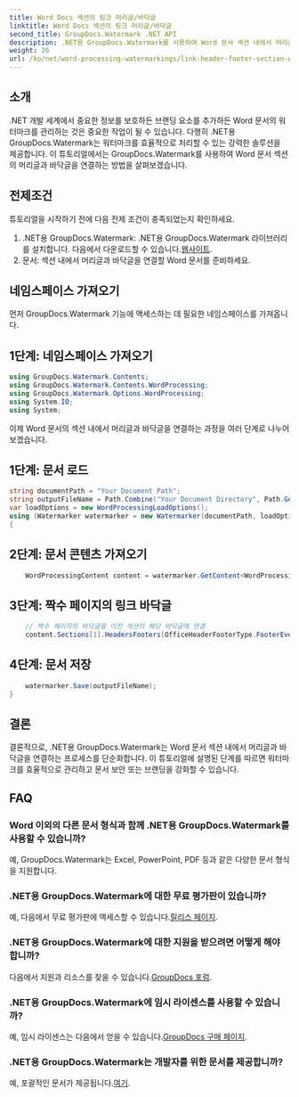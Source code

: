 ```yaml
---
title: Word Docs 섹션의 링크 머리글/바닥글
linktitle: Word Docs 섹션의 링크 머리글/바닥글
second_title: GroupDocs.Watermark .NET API
description: .NET용 GroupDocs.Watermark를 사용하여 Word 문서 섹션 내에서 머리글과 바닥글을 효율적으로 연결하는 방법을 알아보세요. 문서 관리 및 보안.
weight: 26
url: /ko/net/word-processing-watermarkings/link-header-footer-section-word-docs/
---
```

## 소개
.NET 개발 세계에서 중요한 정보를 보호하든 브랜딩 요소를 추가하든 Word 문서의 워터마크를 관리하는 것은 중요한 작업이 될 수 있습니다. 다행히 .NET용 GroupDocs.Watermark는 워터마크를 효율적으로 처리할 수 있는 강력한 솔루션을 제공합니다. 이 튜토리얼에서는 GroupDocs.Watermark를 사용하여 Word 문서 섹션의 머리글과 바닥글을 연결하는 방법을 살펴보겠습니다.
## 전제조건
튜토리얼을 시작하기 전에 다음 전제 조건이 충족되었는지 확인하세요.
1. .NET용 GroupDocs.Watermark: .NET용 GroupDocs.Watermark 라이브러리를 설치합니다. 다음에서 다운로드할 수 있습니다.[웹사이트](https://releases.groupdocs.com/Watermark/net/).
2. 문서: 섹션 내에서 머리글과 바닥글을 연결할 Word 문서를 준비하세요.

## 네임스페이스 가져오기
먼저 GroupDocs.Watermark 기능에 액세스하는 데 필요한 네임스페이스를 가져옵니다.
## 1단계: 네임스페이스 가져오기
```csharp
using GroupDocs.Watermark.Contents;
using GroupDocs.Watermark.Contents.WordProcessing;
using GroupDocs.Watermark.Options.WordProcessing;
using System.IO;
using System;
```
이제 Word 문서의 섹션 내에서 머리글과 바닥글을 연결하는 과정을 여러 단계로 나누어 보겠습니다.
## 1단계: 문서 로드
```csharp
string documentPath = "Your Document Path";
string outputFileName = Path.Combine("Your Document Directory", Path.GetFileName(documentPath));
var loadOptions = new WordProcessingLoadOptions();
using (Watermarker watermarker = new Watermarker(documentPath, loadOptions))
{
```
## 2단계: 문서 콘텐츠 가져오기
```csharp
    WordProcessingContent content = watermarker.GetContent<WordProcessingContent>();
```
## 3단계: 짝수 페이지의 링크 바닥글
```csharp
    // 짝수 페이지의 바닥글을 이전 섹션의 해당 바닥글에 연결
    content.Sections[1].HeadersFooters[OfficeHeaderFooterType.FooterEven].IsLinkedToPrevious = true;
```
## 4단계: 문서 저장
```csharp
    watermarker.Save(outputFileName);
}
```

## 결론
결론적으로, .NET용 GroupDocs.Watermark는 Word 문서 섹션 내에서 머리글과 바닥글을 연결하는 프로세스를 단순화합니다. 이 튜토리얼에 설명된 단계를 따르면 워터마크를 효율적으로 관리하고 문서 보안 또는 브랜딩을 강화할 수 있습니다.
## FAQ
### Word 이외의 다른 문서 형식과 함께 .NET용 GroupDocs.Watermark를 사용할 수 있습니까?
예, GroupDocs.Watermark는 Excel, PowerPoint, PDF 등과 같은 다양한 문서 형식을 지원합니다.
### .NET용 GroupDocs.Watermark에 대한 무료 평가판이 있습니까?
예, 다음에서 무료 평가판에 액세스할 수 있습니다.[릴리스 페이지](https://releases.groupdocs.com/).
### .NET용 GroupDocs.Watermark에 대한 지원을 받으려면 어떻게 해야 합니까?
 다음에서 지원과 리소스를 찾을 수 있습니다.[GroupDocs 포럼](https://forum.groupdocs.com/c/watermark/19).
### .NET용 GroupDocs.Watermark에 임시 라이센스를 사용할 수 있습니까?
 예, 임시 라이센스는 다음에서 얻을 수 있습니다.[GroupDocs 구매 페이지](https://purchase.groupdocs.com/temporary-license/).
### .NET용 GroupDocs.Watermark는 개발자를 위한 문서를 제공합니까?
 예, 포괄적인 문서가 제공됩니다.[여기](https://tutorials.groupdocs.com/Watermark/net/).